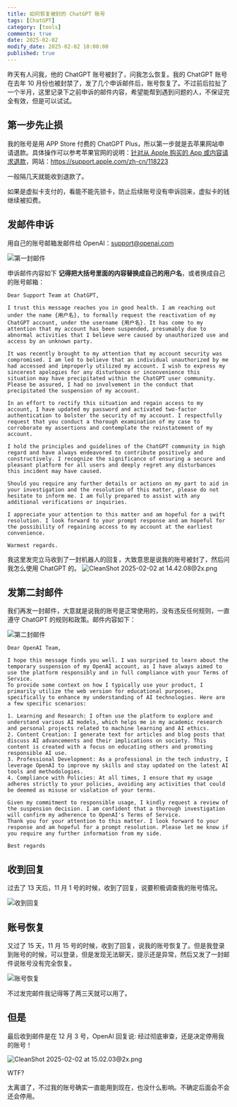 ```yaml
---
title: 如何恢复被封的 ChatGPT 账号
tags: [ChatGPT]
category: [tools]
comments: true
date: 2025-02-02
modify_date: 2025-02-02 10:00:00
published: true
---
```


昨天有人问我，他的 ChatGPT 账号被封了，问我怎么恢复。我的 ChatGPT 账号在去年 10 月份也被封禁了，发了几个申诉邮件后，账号恢复了。不过前后拉扯了一个半月，这里记录下之前申诉的邮件内容，希望能帮到遇到问题的人，不保证完全有效，但是可以试试。

## 第一步先止损
我的账号是用 APP Store 付费的 ChatGPT Plus，所以第一步就是去苹果网站申请退款。具体操作可以参考苹果官网的说明：[针对从 Apple 购买的 App 或内容请求退款](https://support.apple.com/zh-cn/118223)，网站：https://support.apple.com/zh-cn/118223

一般隔几天就能收到退款了。

如果是虚拟卡支付的，看能不能先锁卡，防止后续账号没有申诉回来，虚拟卡的钱继续被扣费。

## 发邮件申诉
用自己的账号邮箱发邮件给 OpenAI：support@openai.com

![第一封邮件](https://cdn.jsdelivr.net/gh/gongchunru/image/img/20250202144139349.png)

申诉邮件内容如下 **记得把大括号里面的内容替换成自己的用户名**，或者换成自己的账号邮箱：

```
Dear Support Team at ChatGPT,

I trust this message reaches you in good health. I am reaching out under the name {用户名}, to formally request the reactivation of my ChatGPT account, under the username {用户名}. It has come to my attention that my account has been suspended, presumably due to abnormal activities that I believe were caused by unauthorized use and access by an unknown party.

It was recently brought to my attention that my account security was compromised. I am led to believe that an individual unauthorized by me had accessed and improperly utilized my account. I wish to express my sincerest apologies for any disturbance or inconvenience this situation may have precipitated within the ChatGPT user community. Please be assured, I had no involvement in the conduct that precipitated the suspension of my account.

In an effort to rectify this situation and regain access to my account, I have updated my password and activated two-factor authentication to bolster the security of my account. I respectfully request that you conduct a thorough examination of my case to corroborate my assertions and contemplate the reinstatement of my account.

I hold the principles and guidelines of the ChatGPT community in high regard and have always endeavored to contribute positively and constructively. I recognize the significance of ensuring a secure and pleasant platform for all users and deeply regret any disturbances this incident may have caused.

Should you require any further details or actions on my part to aid in your investigation and the resolution of this matter, please do not hesitate to inform me. I am fully prepared to assist with any additional verifications or inquiries.

I appreciate your attention to this matter and am hopeful for a swift resolution. I look forward to your prompt response and am hopeful for the possibility of regaining access to my account at the earliest convenience.

Warmest regards.
```


我这里发完立马收到了一封机器人的回复，大致意思是说我的账号被封了，然后问我怎么使用 ChatGPT 的。
![CleanShot 2025-02-02 at 14.42.08@2x.png](https://cdn.jsdelivr.net/gh/gongchunru/image/img/20250202144326167.png)


## 发第二封邮件

我们再发一封邮件，大意就是说我的账号是正常使用的，没有违反任何规则，一直遵守 ChatGPT 的规则和政策。邮件内容如下：

![第二封邮件](https://cdn.jsdelivr.net/gh/gongchunru/image/img/20250202144342682.png)

```
Dear OpenAI Team,

I hope this message finds you well. I was surprised to learn about the temporary suspension of my OpenAI account, as I have always aimed to use the platform responsibly and in full compliance with your Terms of Service.
To provide some context on how I typically use your product, I primarily utilize the web version for educational purposes, specifically to enhance my understanding of AI technologies. Here are a few specific scenarios:

1. Learning and Research: I often use the platform to explore and understand various AI models, which helps me in my academic research and personal projects related to machine learning and AI ethics.
2. Content Creation: I generate text for articles and blog posts that discuss AI advancements and their implications on society. This content is created with a focus on educating others and promoting responsible AI use.
3. Professional Development: As a professional in the tech industry, I leverage OpenAI to improve my skills and stay updated on the latest AI tools and methodologies.
4. Compliance with Policies: At all times, I ensure that my usage adheres strictly to your policies, avoiding any activities that could be deemed as misuse or violation of your terms.

Given my commitment to responsible usage, I kindly request a review of the suspension decision. I am confident that a thorough investigation will confirm my adherence to OpenAI's Terms of Service.
Thank you for your attention to this matter. I look forward to your response and am hopeful for a prompt resolution. Please let me know if you require any further information from my side.

Best regards
```

## 收到回复
过去了 13 天后，11 月 1 号的时候，收到了回复，说要积极调查我的账号情况。

![收到回复](https://cdn.jsdelivr.net/gh/gongchunru/image/img/20250202150010226.png)




## 账号恢复
又过了 15 天，11 月 15 号的时候，收到了回复，说我的账号恢复了。但是我登录到账号的时候，可以登录，但是发现无法聊天，提示还是异常，然后又发了一封邮件说账号没有完全恢复。

![账号恢复](https://cdn.jsdelivr.net/gh/gongchunru/image/img/20250202150021797.png)

不过发完邮件我记得等了两三天就可以用了。


## 但是
最后收到邮件是在 12 月 3 号，OpenAI 回复说: 经过彻底审查，还是决定停用我的账号！ 

![CleanShot 2025-02-02 at 15.02.03@2x.png](https://cdn.jsdelivr.net/gh/gongchunru/image/img/20250202150253745.png)

WTF?

太离谱了，不过我的账号确实一直能用到现在，也没什么影响。不确定后面会不会还会停用。



